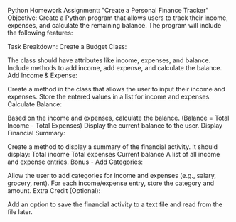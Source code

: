 Python Homework Assignment: "Create a Personal Finance Tracker"
Objective:
Create a Python program that allows users to track their income, expenses, and calculate the remaining balance. The program will include the following features:

Task Breakdown:
Create a Budget Class:

The class should have attributes like income, expenses, and balance.
Include methods to add income, add expense, and calculate the balance.
Add Income & Expense:

Create a method in the class that allows the user to input their income and expenses.
Store the entered values in a list for income and expenses.
Calculate Balance:

Based on the income and expenses, calculate the balance. (Balance = Total Income - Total Expenses)
Display the current balance to the user.
Display Financial Summary:

Create a method to display a summary of the financial activity.
It should display:
Total income
Total expenses
Current balance
A list of all income and expense entries.
Bonus - Add Categories:

Allow the user to add categories for income and expenses (e.g., salary, grocery, rent).
For each income/expense entry, store the category and amount.
Extra Credit (Optional):

Add an option to save the financial activity to a text file and read from the file later.
